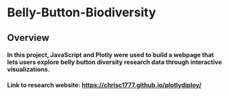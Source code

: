 # Belly-Button-Biodiversity

## Overview

#### In this project, JavaScript and Plotly were used to build a webpage that lets users explore belly button diversity research data through interactive visualizations.

#### Link to research website: https://chrisc1777.github.io/plotlydiploy/
